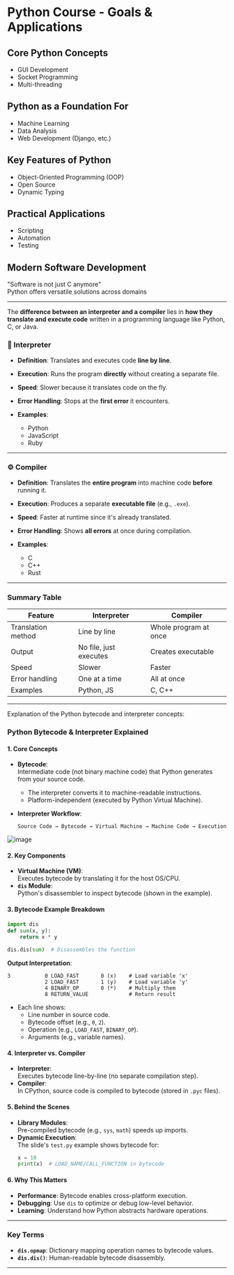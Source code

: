 # Python Course - Goals & Applications

## Core Python Concepts
- GUI Development
- Socket Programming  
- Multi-threading  

## Python as a Foundation For
- Machine Learning  
- Data Analysis  
- Web Development (Django, etc.)  

## Key Features of Python
- Object-Oriented Programming (OOP)  
- Open Source  
- Dynamic Typing  

## Practical Applications
- Scripting  
- Automation  
- Testing  

## Modern Software Development
"Software is not just C anymore"  
Python offers versatile solutions across domains


---

The **difference between an interpreter and a compiler** lies in **how they translate and execute code** written in a programming language like Python, C, or Java.



### 🔁 Interpreter

* **Definition**: Translates and executes code **line by line**.
* **Execution**: Runs the program **directly** without creating a separate file.
* **Speed**: Slower because it translates code on the fly.
* **Error Handling**: Stops at the **first error** it encounters.
* **Examples**:

  * Python
  * JavaScript
  * Ruby
---

### ⚙️ Compiler

* **Definition**: Translates the **entire program** into machine code **before** running it.
* **Execution**: Produces a separate **executable file** (e.g., `.exe`).
* **Speed**: Faster at runtime since it's already translated.
* **Error Handling**: Shows **all errors** at once during compilation.
* **Examples**:

  * C
  * C++
  * Rust

---

### Summary Table

| Feature            | Interpreter            | Compiler              |
| ------------------ | ---------------------- | --------------------- |
| Translation method | Line by line           | Whole program at once |
| Output             | No file, just executes | Creates executable    |
| Speed              | Slower                 | Faster                |
| Error handling     | One at a time          | All at once           |
| Examples           | Python, JS             | C, C++                |

---

Explanation of the Python bytecode and interpreter concepts:



### Python Bytecode & Interpreter Explained

#### 1. **Core Concepts**
- **Bytecode**:  
  Intermediate code (not binary machine code) that Python generates from your source code.  
  - The interpreter converts it to machine-readable instructions.
  - Platform-independent (executed by Python Virtual Machine).

- **Interpreter Workflow**:  
  ```
  Source Code → Bytecode → Virtual Machine → Machine Code → Execution
  ```
![image](https://github.com/user-attachments/assets/30e402ab-076f-4e1d-9bb2-f4837753cffc)

#### 2. **Key Components**
- **Virtual Machine (VM)**:  
  Executes bytecode by translating it for the host OS/CPU.
- **`dis` Module**:  
  Python's disassembler to inspect bytecode (shown in the example).

#### 3. **Bytecode Example Breakdown**
```python
import dis
def sum(x, y): 
    return x * y

dis.dis(sum)  # Disassembles the function
```
**Output Interpretation**:
```
3           0 LOAD_FAST       0 (x)    # Load variable 'x'
            2 LOAD_FAST       1 (y)    # Load variable 'y'
            4 BINARY_OP       0 (*)    # Multiply them
            8 RETURN_VALUE             # Return result
```
- Each line shows:
  - Line number in source code.
  - Bytecode offset (e.g., `0`, `2`).
  - Operation (e.g., `LOAD_FAST`, `BINARY_OP`).
  - Arguments (e.g., variable names).

#### 4. **Interpreter vs. Compiler**
- **Interpreter**:  
  Executes bytecode line-by-line (no separate compilation step).
- **Compiler**:  
  In CPython, source code is compiled to bytecode (stored in `.pyc` files).

#### 5. **Behind the Scenes**
- **Library Modules**:  
  Pre-compiled bytecode (e.g., `sys`, `math`) speeds up imports.
- **Dynamic Execution**:  
  The slide's `test.py` example shows bytecode for:
  ```python
  x = 10
  print(x)  # LOAD_NAME/CALL_FUNCTION in bytecode
  ```

#### 6. **Why This Matters**
- **Performance**: Bytecode enables cross-platform execution.
- **Debugging**: Use `dis` to optimize or debug low-level behavior.
- **Learning**: Understand how Python abstracts hardware operations.

---

### Key Terms
- **`dis.opmap`**: Dictionary mapping operation names to bytecode values.
- **`dis.dis()`**: Human-readable bytecode disassembly.

---
